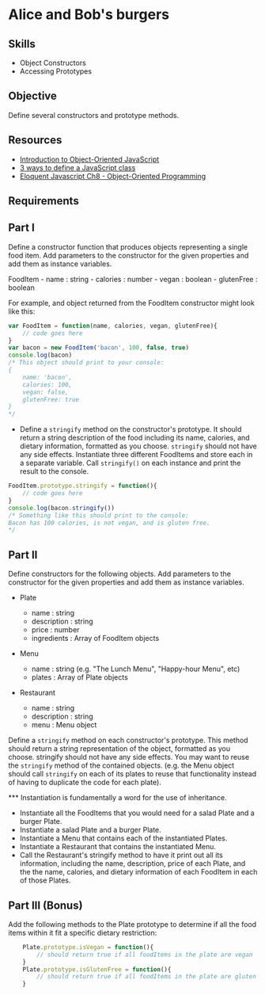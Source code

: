 Alice and Bob's burgers
===============

Skills
---------
- Object Constructors
- Accessing Prototypes


Objective
----------
Define several constructors and prototype methods.

Resources
---------
- <a href="https://developer.mozilla.org/en-US/docs/Web/JavaScript/Introduction_to_Object-Oriented_JavaScript">Introduction to Object-Oriented JavaScript</a>
- <a href="http://www.phpied.com/3-ways-to-define-a-javascript-class/">3 ways to define a JavaScript class</a>
- <a href="http://eloquentjavascript.net/chapter8.html">Eloquent Javascript Ch8 - Object-Oriented Programming</a>

Requirements
----------

Part I
---------
Define a constructor function that produces objects representing a single food item. Add parameters to the constructor for the given properties and add them as instance variables.

FoodItem
    - name       : string
    - calories   : number
    - vegan      : boolean
    - glutenFree : boolean 

For example, and object returned from the FoodItem constructor might look like this:

```javascript
var FoodItem = function(name, calories, vegan, glutenFree){
    // code goes here
}
var bacon = new FoodItem('bacon', 100, false, true)
console.log(bacon)
/* This object should print to your console:
{
    name: 'bacon',
    calories: 100,
    vegan: false,
    glutenFree: true
}
*/
```

- Define a `stringify` method on the constructor's prototype. It should return a string description of the food including its name, calories, and dietary information, formatted as you choose. `stringify` should not have any side effects.
Instantiate three different FoodItems and store each in a separate variable. Call `stringify()` on each instance and print the result to the console.

```javascript
FoodItem.prototype.stringify = function(){
    // code goes here
}
console.log(bacon.stringify())
/* Something like this should print to the console:
Bacon has 100 calories, is not vegan, and is gluten free.
*/
```

Part II
----------
Define constructors for the following objects. Add parameters to the constructor for the given properties and add them as instance variables.

- Plate
    - name        : string
    - description : string
    - price       : number
    - ingredients : Array of FoodItem objects

- Menu
    - name        : string (e.g. "The Lunch Menu", "Happy-hour Menu", etc)
    - plates      : Array of Plate objects

- Restaurant
    - name        : string
    - description : string
    - menu        : Menu object


Define a `stringify` method on each constructor's prototype. This method should return a string representation of the object, formatted as you choose. stringify should not have any side effects. You may want to reuse the `stringify` method of the contained objects. (e.g. the Menu object should call `stringify` on each of its plates to reuse that functionality instead of having to duplicate the code for each plate).

*** Instantiation is fundamentally a word for the use of inheritance.
- Instantiate all the FoodItems that you would need for a salad Plate and a burger Plate.
- Instantiate a salad Plate and a burger Plate.
- Instantiate a Menu that contains each of the instantiated Plates.
- Instantiate a Restaurant that contains the instantiated Menu.
- Call the Restaurant's stringify method to have it print out all its information, including the name, description, price of each Plate, and the  the name, calories, and dietary information of each FoodItem in each of those Plates.


Part III (Bonus)
--------------

Add the following methods to the Plate prototype to determine if all the food items within it fit a specific dietary restriction:

```javascript
    Plate.prototype.isVegan = function(){
        // should return true if all foodItems in the plate are vegan
    }
    Plate.prototype.isGlutenFree = function(){
        // should return true if all foodItems in the plate are gluten free
    }
```
